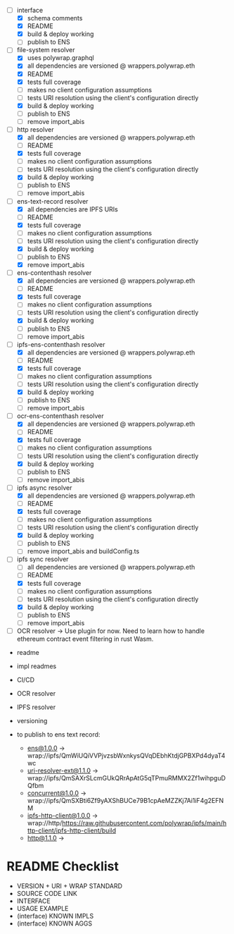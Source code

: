 - [ ] interface
  - [x] schema comments
  - [x] README
  - [x] build & deploy working
  - [ ] publish to ENS

- [ ] file-system resolver
  - [x] uses polywrap.graphql
  - [x] all dependencies are versioned @ wrappers.polywrap.eth
  - [x] README
  - [x] tests full coverage
  - [ ] makes no client configuration assumptions
  - [ ] tests URI resolution using the client's configuration directly
  - [x] build & deploy working
  - [ ] publish to ENS
  - [ ] remove import_abis

- [ ] http resolver
  - [x] all dependencies are versioned @ wrappers.polywrap.eth
  - [ ] README
  - [x] tests full coverage
  - [ ] makes no client configuration assumptions
  - [ ] tests URI resolution using the client's configuration directly
  - [x] build & deploy working
  - [ ] publish to ENS
  - [ ] remove import_abis

- [ ] ens-text-record resolver
  - [x] all dependencies are IPFS URIs
  - [ ] README
  - [x] tests full coverage
  - [ ] makes no client configuration assumptions
  - [ ] tests URI resolution using the client's configuration directly
  - [x] build & deploy working
  - [ ] publish to ENS
  - [x] remove import_abis

- [ ] ens-contenthash resolver
  - [x] all dependencies are versioned @ wrappers.polywrap.eth
  - [ ] README
  - [x] tests full coverage
  - [ ] makes no client configuration assumptions
  - [ ] tests URI resolution using the client's configuration directly
  - [x] build & deploy working
  - [ ] publish to ENS
  - [ ] remove import_abis

- [ ] ipfs-ens-contenthash resolver
  - [x] all dependencies are versioned @ wrappers.polywrap.eth
  - [ ] README
  - [x] tests full coverage
  - [ ] makes no client configuration assumptions
  - [ ] tests URI resolution using the client's configuration directly
  - [x] build & deploy working
  - [ ] publish to ENS
  - [ ] remove import_abis

- [ ] ocr-ens-contenthash resolver
  - [x] all dependencies are versioned @ wrappers.polywrap.eth
  - [ ] README
  - [x] tests full coverage
  - [ ] makes no client configuration assumptions
  - [ ] tests URI resolution using the client's configuration directly
  - [x] build & deploy working
  - [ ] publish to ENS
  - [ ] remove import_abis

- [ ] ipfs async resolver
  - [x] all dependencies are versioned @ wrappers.polywrap.eth
  - [ ] README
  - [x] tests full coverage
  - [ ] makes no client configuration assumptions
  - [ ] tests URI resolution using the client's configuration directly
  - [x] build & deploy working
  - [ ] publish to ENS
  - [ ] remove import_abis and buildConfig.ts

- [ ] ipfs sync resolver
  - [ ] all dependencies are versioned @ wrappers.polywrap.eth
  - [ ] README
  - [x] tests full coverage
  - [ ] makes no client configuration assumptions
  - [ ] tests URI resolution using the client's configuration directly
  - [x] build & deploy working
  - [ ] publish to ENS
  - [ ] remove import_abis

- [ ] OCR resolver -> Use plugin for now. Need to learn how to handle ethereum contract event filtering in rust Wasm.

- readme
- impl readmes
- CI/CD
- OCR resolver
- IPFS resolver
- versioning

- to publish to ens text record:
  - ens@1.0.0 -> wrap://ipfs/QmWiUQiVVPjvzsbWxnkysQVqDEbhKtdjGPBXPd4dyaT4wc
  - uri-resolver-ext@1.1.0 -> wrap://ipfs/QmSAXrSLcmGUkQRrApAtG5qTPmuRMMX2Zf1wihpguDQfbm
  - concurrent@1.0.0 -> wrap://ipfs/QmSXBti6Zf9yAXShBUCe79B1cpAeMZZKj7Ai1iF4g2EFNM
  - ipfs-http-client@1.0.0 -> wrap://http/https://raw.githubusercontent.com/polywrap/ipfs/main/http-client/ipfs-http-client/build
  - http@1.1.0 ->

# README Checklist
- VERSION + URI + WRAP STANDARD
- SOURCE CODE LINK
- INTERFACE
- USAGE EXAMPLE
- (interface) KNOWN IMPLS
- (interface) KNOWN AGGS
